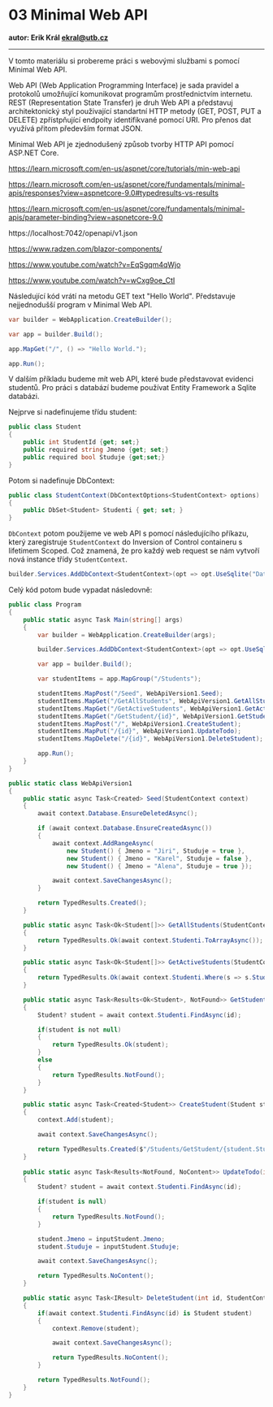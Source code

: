 # 03 Minimal Web API

**autor: Erik Král ekral@utb.cz**

---

V tomto materiálu si probereme práci s webovými službami s pomocí Minimal Web API.

Web API (Web Application Programming Interface) je sada pravidel a protokolů umožňující komunikovat programům prostřednictvím internetu. REST (Representation State Transfer) je druh Web API a představuj architektonický styl použivající standartní HTTP metody (GET, POST, PUT a DELETE) zpřístpňující endpoity identifikvané pomocí URI. Pro přenos dat využívá přitom především format JSON.

Minimal Web API je zjednodušený způsob tvorby HTTP API pomocí ASP.NET Core.

https://learn.microsoft.com/en-us/aspnet/core/tutorials/min-web-api

https://learn.microsoft.com/en-us/aspnet/core/fundamentals/minimal-apis/responses?view=aspnetcore-9.0#typedresults-vs-results

https://learn.microsoft.com/en-us/aspnet/core/fundamentals/minimal-apis/parameter-binding?view=aspnetcore-9.0

https://localhost:7042/openapi/v1.json

https://www.radzen.com/blazor-components/

https://www.youtube.com/watch?v=EqSgqm4qWjo

https://www.youtube.com/watch?v=wCxg9oe_CtI

Následující kód vrátí na metodu GET text "Hello World". Představuje nejjednodušší program v Minimal Web API.

```csharp
var builder = WebApplication.CreateBuilder();

var app = builder.Build();

app.MapGet("/", () => "Hello World.");

app.Run();
```

V dalším příkladu budeme mít web API, které bude představovat evidenci studentů. Pro práci s databází budeme používat Entity Framework a Sqlite databázi.

Nejprve si nadefinujeme třídu student:

```csharp
public class Student
{
    public int StudentId {get; set;}
    public required string Jmeno {get; set;}
    public required bool Studuje {get;set;}
}
```

Potom si nadefinuje DbContext:

```csharp
public class StudentContext(DbContextOptions<StudentContext> options) : DbContext(options)
{
    public DbSet<Student> Studenti { get; set; }
}
```

`DbContext` potom použijeme ve web API s pomocí následujícího příkazu, který zaregistruje `StudentContext` do Inversion of Control containeru s lifetimem Scoped. Což znamená, že pro každý web request se nám vytvoří nová instance třídy `StudentContext`.

```csharp
builder.Services.AddDbContext<StudentContext>(opt => opt.UseSqlite("DataSource=studenti.db"));
```

Celý kód potom bude vypadat následovně:

```csharp
public class Program
{
    public static async Task Main(string[] args)
    {
        var builder = WebApplication.CreateBuilder(args);

        builder.Services.AddDbContext<StudentContext>(opt => opt.UseSqlite("DataSource=studenti.db"));

        var app = builder.Build();

        var studentItems = app.MapGroup("/Students");

        studentItems.MapPost("/Seed", WebApiVersion1.Seed);
        studentItems.MapGet("/GetAllStudents", WebApiVersion1.GetAllStudents);
        studentItems.MapGet("/GetActiveStudents", WebApiVersion1.GetActiveStudents);
        studentItems.MapGet("/GetStudent/{id}", WebApiVersion1.GetStudent);
        studentItems.MapPost("/", WebApiVersion1.CreateStudent);
        studentItems.MapPut("/{id}", WebApiVersion1.UpdateTodo);
        studentItems.MapDelete("/{id}", WebApiVersion1.DeleteStudent);

        app.Run();
    }
}

public static class WebApiVersion1
{
    public static async Task<Created> Seed(StudentContext context)
    {
        await context.Database.EnsureDeletedAsync();

        if (await context.Database.EnsureCreatedAsync())
        {
            await context.AddRangeAsync(
                new Student() { Jmeno = "Jiri", Studuje = true },
                new Student() { Jmeno = "Karel", Studuje = false },
                new Student() { Jmeno = "Alena", Studuje = true });

            await context.SaveChangesAsync();
        }

        return TypedResults.Created();
    }

    public static async Task<Ok<Student[]>> GetAllStudents(StudentContext context)
    {
        return TypedResults.Ok(await context.Studenti.ToArrayAsync());
    }

    public static async Task<Ok<Student[]>> GetActiveStudents(StudentContext context)
    {
        return TypedResults.Ok(await context.Studenti.Where(s => s.Studuje).ToArrayAsync());
    }

    public static async Task<Results<Ok<Student>, NotFound>> GetStudent(int id, StudentContext context)
    {
        Student? student = await context.Studenti.FindAsync(id);

        if(student is not null)
        {
            return TypedResults.Ok(student);
        }
        else
        {
            return TypedResults.NotFound();
        }
    }

    public static async Task<Created<Student>> CreateStudent(Student student, StudentContext context)
    {
        context.Add(student);

        await context.SaveChangesAsync();

        return TypedResults.Created($"/Students/GetStudent/{student.StudentId}", student);
    }
    
    public static async Task<Results<NotFound, NoContent>> UpdateTodo(int id, Student inputStudent, StudentContext context)
    {
        Student? student = await context.Studenti.FindAsync(id);

        if(student is null)
        {
            return TypedResults.NotFound();
        }

        student.Jmeno = inputStudent.Jmeno;
        student.Studuje = inputStudent.Studuje;

        await context.SaveChangesAsync();

        return TypedResults.NoContent();
    }

    public static async Task<IResult> DeleteStudent(int id, StudentContext context)
    {
        if(await context.Studenti.FindAsync(id) is Student student)
        {
            context.Remove(student);

            await context.SaveChangesAsync();

            return TypedResults.NoContent();
        }

        return TypedResults.NotFound();
    }
}
```
